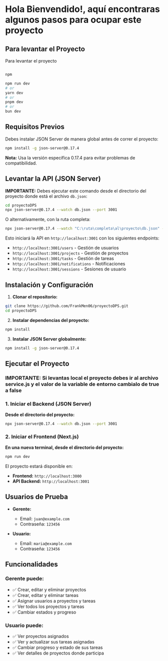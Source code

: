 # Hola Bienvendido!, aquí encontraras algunos pasos para ocupar este proyecto 
## Para levantar el Proyecto

Para levantar el proyecto
```bash

npm

npm run dev
# or
yarn dev
# or
pnpm dev
# or
bun dev
```


## Requisitos Previos

Debes instalar JSON Server de manera global antes de correr el proyecto:

```bash
npm install -g json-server@0.17.4
```

**Nota:** Usa la versión específica 0.17.4 para evitar problemas de compatibilidad.

## Levantar la API (JSON Server)

**IMPORTANTE:** Debes ejecutar este comando desde el directorio del proyecto donde está el archivo `db.json`:

```bash
cd proyectoDPS
npx json-server@0.17.4 --watch db.json --port 3001
```

O alternativamente, con la ruta completa:

```bash
npx json-server@0.17.4 --watch "C:\ruta\completa\al\proyecto\db.json" --port 3001
```

Esto iniciará la API en `http://localhost:3001` con los siguientes endpoints:
- `http://localhost:3001/users` - Gestión de usuarios
- `http://localhost:3001/projects` - Gestión de proyectos  
- `http://localhost:3001/tasks` - Gestión de tareas
- `http://localhost:3001/notifications` - Notificaciones
- `http://localhost:3001/sessions` - Sesiones de usuario

## Instalación y Configuración

1. **Clonar el repositorio:**
```bash
git clone https://github.com/FrankMen06/proyectoDPS.git
cd proyectoDPS
```

2. **Instalar dependencias del proyecto:**
```bash
npm install
```

3. **Instalar JSON Server globalmente:**
```bash
npm install -g json-server@0.17.4
```

## Ejecutar el Proyecto

### IMPORTANTE: Si levantas local el proyecto debes ir al archivo service.js y el valor de la variable de entorno cambialo de true a false

### 1. Iniciar el Backend (JSON Server)
**Desde el directorio del proyecto:**
```bash
npx json-server@0.17.4 --watch db.json --port 3001
```

### 2. Iniciar el Frontend (Next.js)
**En una nueva terminal, desde el directorio del proyecto:**
```bash
npm run dev
```

El proyecto estará disponible en:
- **Frontend:** `http://localhost:3000`
- **API Backend:** `http://localhost:3001`

## Usuarios de Prueba

- **Gerente:** 
  - Email: `juan@example.com`
  - Contraseña: `123456`
  
- **Usuario:** 
  - Email: `maria@example.com` 
  - Contraseña: `123456`

## Funcionalidades

### Gerente puede:
- ✅ Crear, editar y eliminar proyectos
- ✅ Crear, editar y eliminar tareas
- ✅ Asignar usuarios a proyectos y tareas
- ✅ Ver todos los proyectos y tareas
- ✅ Cambiar estados y progreso

### Usuario puede:
- ✅ Ver proyectos asignados
- ✅ Ver y actualizar sus tareas asignadas
- ✅ Cambiar progreso y estado de sus tareas
- ✅ Ver detalles de proyectos donde participa
